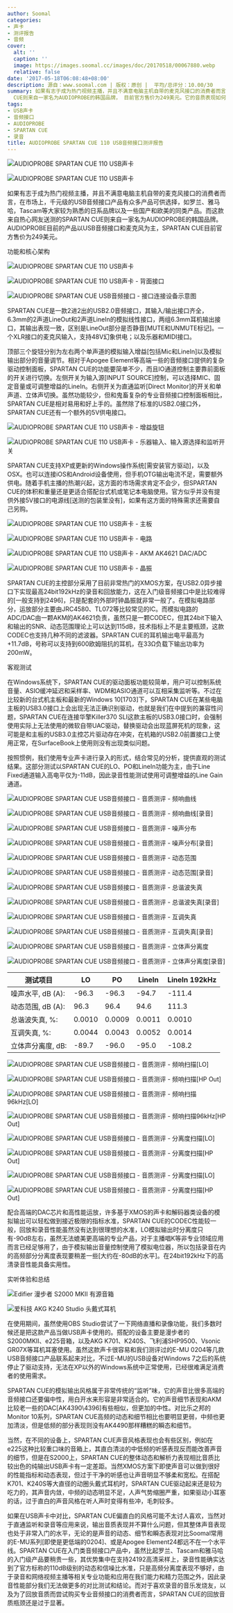 ```yaml
---
author: Soomal
categories:
- 声卡
- 测评报告
- 音频
cover:
  alt: ''
  caption: ''
  image: https://images.soomal.cc/images/doc/20170518/00067880.webp
  relative: false
date: '2017-05-18T06:08:48+08:00'
description: 源自：www.soomal.com | 版权：原创 |  平均/总评分：10.00/30
summary: 如果有志于成为热门视频主播，并且不满意电脑主机自带的麦克风接口的消费者而言，在市场上，千元级的USB音频接口产品有众多产品可供选择，而这款来自热心网友送测的SPARTAN
  CUE则来自一家名为AUDIOPROBE的韩国品牌， 目前官方售价为249美元。它的音质表现如何？
tags:
- USB声卡
- 音频接口
- AUDIOPROBE
- SPARTAN CUE
- 录音
title: AUDIOPROBE SPARTAN CUE 110 USB音频接口测评报告
---
```


![AUDIOPROBE SPARTAN CUE 110 USB声卡](https://images.soomal.cc/images/doc/20170510/00067747_01.webp)



![AUDIOPROBE SPARTAN CUE 110 USB声卡](https://images.soomal.cc/images/doc/20170510/00067746_01.webp)



如果有志于成为热门视频主播，并且不满意电脑主机自带的麦克风接口的消费者而言，在市场上，千元级的USB音频接口产品有众多产品可供选择，如罗兰、雅马哈，Tascam等大家较为熟悉的日系品牌以及一些国产和欧美的同类产品。而这款来自热心网友送测的SPARTAN CUE则来自一家名为AUDIOPROBE的韩国品牌。 AUDIOPROBE目前的产品以USB音频接口和麦克风为主，SPARTAN CUE目前官方售价为249美元。



功能和核心架构



![AUDIOPROBE SPARTAN CUE 110 USB声卡](https://images.soomal.cc/images/doc/20170510/00067748_01.webp)



![AUDIOPROBE SPARTAN CUE 110 USB声卡 - 背面接口](https://images.soomal.cc/images/doc/20170510/00067749_01.webp)



![AUDIOPROBE SPARTAN CUE USB音频接口 - 接口连接设备示意图](https://images.soomal.cc/images/doc/20170518/00067856_01.webp)



SPARTAN CUE是一款2进2出的USB2.0音频接口，其输入/输出接口齐全，6.3mm的2声道LineOut和2声道LineIn的模拟线性接口，两组6.3mm耳机输出接口，其输出表现一致，区别是LineOut部分是否静音[MUTE和UNMUTE标记]。一个XLR接口的麦克风输入，支持48V幻象供电；以及乐器和MIDI接口。



顶部三个旋钮分别为左右两个单声道的模拟输入增益[包括Mic和LineIn]以及模拟输出部分的音量调节。相对于Apogee Element等高端一些的音频接口提供的复杂驱动控制面板，SPARTAN CUE的功能要简单不少，而且IO通道控制主要靠前面板的开关进行切换。左侧开关为输入源[INPUT SOURCE]控制，可以选择MIC、固定音量或可调整增益的LineIn。右侧开关为直通监听[Direct Monitor]的开关和单声道、立体声切换。虽然功能较少，但和鬼畜复杂的专业音频接口控制面板相比，SPARTAN CUE是相对易用和好上手的。虽然除了标准的USB2.0接口外，SPARTAN CUE还有一个额外的5V供电接口。



![AUDIOPROBE SPARTAN CUE 110 USB声卡 - 增益旋钮](https://images.soomal.cc/images/doc/20170510/00067750_01.webp)



![AUDIOPROBE SPARTAN CUE 110 USB声卡 - 乐器输入、输入源选择和监听开关](https://images.soomal.cc/images/doc/20170510/00067753_01.webp)



SPARTAN CUE支持XP或更新的Windows操作系统[需安装官方驱动]，以及OSX。也可以连接iOS和Android设备使用，但手机OTG输出电流不足，需要额外供电。随着手机主播的热潮兴起，这方面的市场需求肯定不会少，但SPARTAN CUE的体积和重量还是更适合搭配台式机或笔记本电脑使用。官方似乎并没有提供外接5V接口的电源线[送测的包装里没有]，如果有这方面的特殊需求还需要自己另购。



![AUDIOPROBE SPARTAN CUE 110 USB声卡 - 主板](https://images.soomal.cc/images/doc/20170510/00067758_01.webp)



![AUDIOPROBE SPARTAN CUE 110 USB声卡 - 电路](https://images.soomal.cc/images/doc/20170510/00067767_01.webp)



![AUDIOPROBE SPARTAN CUE 110 USB声卡 - AKM AK4621 DAC/ADC](https://images.soomal.cc/images/doc/20170510/00067769_01.webp)



![AUDIOPROBE SPARTAN CUE 110 USB声卡 - 晶振](https://images.soomal.cc/images/doc/20170510/00067760_01.webp)



SPARTAN CUE的主控部分采用了目前非常热门的XMOS方案，在USB2.0异步接口下实现最高24bit192kHz的录音和回放能力，这在入门级音频接口中是比较难得的[一般支持到2496]，只是配套的外部时钟晶振就非常一般了。在模拟电路部分，运放部分主要由JRC4580、TL072等比较常见的IC。而模拟电路的ADC/DAC由一颗AKM的AK4621负责，虽然只是一颗CODEC，但其24bit下输入和输出的SNR、动态范围理论上可以达到115dB，技术指标上不是主要瓶颈，这款CODEC也支持几种不同的滤波器。SPARTAN CUE的耳机输出电平最高为+11.7dB，号称可以支持到600欧姆阻抗的耳机，在33Ω负载下输出功率为200mW。



客观测试



在Windows系统下，SPARTAN CUE的驱动面板功能较简单，用户可以控制系统音量、ASIO缓冲延迟和采样率、WDM和ASIO通道可以互相采集监听等。不过在比较新的台式机主板和最新的Windows 10[1703]下，SPARTAN CUE在某些电脑主板的USB3.0接口上会出现无法正确识别驱动，也就是我们在中提到的兼容性问题，SPARTAN CUE在连接华擎Killer370 SLI这款主板的USB3.0接口时，会强制使用实际上无法使用的微软自带UAC驱动，替换驱动会出现蓝屏死机的现象，这可能是和主板的USB3.0主控芯片驱动存在冲突，在机箱的USB2.0前置接口上使用正常，在SurfaceBook上使用则没有出现类似问题。



按照惯例，我们使用专业声卡进行录入的形式，结合常见的分析，提供直观的测试结果。这部分测试以SPARTAN CUE的LO、PO和LineIn功能为主，由于Line Fixed通道输入高电平仅为-11dB，因此录音性能测试使用可调整增益的Line Gain通道。



![AUDIOPROBE SPARTAN CUE USB音频接口 - 音质测评 - 频响曲线](https://images.soomal.cc/images/doc/20170518/00067859_01.webp)



![AUDIOPROBE SPARTAN CUE USB音频接口 - 音质测评 - 频响曲线[录音]](https://images.soomal.cc/images/doc/20170518/00067860_01.webp)



![AUDIOPROBE SPARTAN CUE USB音频接口 - 音质测评 - 噪声分布](https://images.soomal.cc/images/doc/20170518/00067861_01.webp)



![AUDIOPROBE SPARTAN CUE USB音频接口 - 音质测评 - 噪声分布[录音]](https://images.soomal.cc/images/doc/20170518/00067862_01.webp)



![AUDIOPROBE SPARTAN CUE USB音频接口 - 音质测评 - 动态范围](https://images.soomal.cc/images/doc/20170518/00067863_01.webp)



![AUDIOPROBE SPARTAN CUE USB音频接口 - 音质测评 - 动态范围[录音]](https://images.soomal.cc/images/doc/20170518/00067865_01.webp)



![AUDIOPROBE SPARTAN CUE USB音频接口 - 音质测评 - 总谐波失真](https://images.soomal.cc/images/doc/20170518/00067866_01.webp)



![AUDIOPROBE SPARTAN CUE USB音频接口 - 音质测评 - 总谐波失真[录音]](https://images.soomal.cc/images/doc/20170518/00067867_01.webp)



![AUDIOPROBE SPARTAN CUE USB音频接口 - 音质测评 - 互调失真](https://images.soomal.cc/images/doc/20170518/00067868_01.webp)



![AUDIOPROBE SPARTAN CUE USB音频接口 - 音质测评 - 互调失真[录音]](https://images.soomal.cc/images/doc/20170518/00067869_01.webp)



![AUDIOPROBE SPARTAN CUE USB音频接口 - 音质测评 - 立体声分离度](https://images.soomal.cc/images/doc/20170518/00067870_01.webp)



![AUDIOPROBE SPARTAN CUE USB音频接口 - 音质测评 - 立体声分离度[录音]](https://images.soomal.cc/images/doc/20170518/00067871_01.webp)



| 测试项目 | LO | PO | LineIn | LineIn 192kHz |
| --- | --- | --- | --- | --- |
| 噪声水平, dB (A): | -96.3 | -96.3 | -94.7 | -111.4 |
| 动态范围, dB (A): | 96.3 | 96.4 | 94.6 | 111.3 |
| 总谐波失真, %: | 0.0010 | 0.0009 | 0.0011 | 0.0010 |
| 互调失真, %: | 0.0044 | 0.0043 | 0.0052 | 0.0014 |
| 立体声分离度, dB: | -89.7 | -96.0 | -95.0 | -108.2 |



![AUDIOPROBE SPARTAN CUE USB音频接口 - 音质测评 - 频响扫描[LO]](https://images.soomal.cc/images/doc/20170518/00067872_01.webp)



![AUDIOPROBE SPARTAN CUE USB音频接口 - 音质测评 - 频响扫描[HP Out]](https://images.soomal.cc/images/doc/20170518/00067873_01.webp)



![AUDIOPROBE SPARTAN CUE USB音频接口 - 音质测评 - 频响扫描96kHz[LO]](https://images.soomal.cc/images/doc/20170518/00067874_01.webp)



![AUDIOPROBE SPARTAN CUE USB音频接口 - 音质测评 - 频响扫描96kHz[HP Out]](https://images.soomal.cc/images/doc/20170518/00067875_01.webp)



![AUDIOPROBE SPARTAN CUE USB音频接口 - 音质测评 - 分离度扫描[LO]](https://images.soomal.cc/images/doc/20170518/00067876_01.webp)



![AUDIOPROBE SPARTAN CUE USB音频接口 - 音质测评 - 分离度扫描[HP Out]](https://images.soomal.cc/images/doc/20170518/00067877_01.webp)



![AUDIOPROBE SPARTAN CUE USB音频接口 - 音质测评 - 分离度扫描[LO]](https://images.soomal.cc/images/doc/20170518/00067878_01.webp)



![AUDIOPROBE SPARTAN CUE USB音频接口 - 音质测评 - 分离度扫描[HP Out]](https://images.soomal.cc/images/doc/20170518/00067879_01.webp)



配合高端的DAC芯片和高性能运放，许多基于XMOS的声卡和解码器类设备的模拟输出可以轻松做到接近极限的指标水准，SPARTAN CUE的CODEC性能较一般，回放和录音性能虽然没有达到很理想的水准，LO模拟输出时分离度只有-90dB左右，虽然无法媲美更高端的专业产品，对于主播唱K等非专业领域应用而言已经足够用了，由于模拟输出音量控制使用了模拟电位器，所以包括录音在内的高频部分分离度表现要稍差一些[大约在-80dB的水平]。在24bit192kHz下的高清录音性能具备实用性。



实听体验和总结



![Edifier 漫步者 S2000 MKII 有源音箱](https://images.soomal.cc/images/doc/20160521/00060701_01.webp)



![爱科技 AKG K240 Studio 头戴式耳机](https://images.soomal.cc/images/doc/20120910/00022687_01.webp)



在使用期间，虽然使用OBS Studio尝试了一下网络直播和录像功能，我们多数时候还是把这款产品当做USB声卡使用的。搭配的设备主要是漫步者的S2000MKII、e225音箱，以及AKG K701、K240S、飞利浦SHP9500、Vsonic GR07X等耳机耳塞使用。虽然这款声卡很容易和我们测评过的E-MU 0204等几款USB音频接口产品联系起来对比，不过E-MU的USB设备对Windows 7之后的系统停止了驱动支持，无法在XP以外的Windows系统中正常使用，已经很难满足消费者的使用需求。



SPARTAN CUE的模拟输出风格属于非常传统的“监听”味，它的声音比很多高端的音频接口还要偏中性，用白开水来形容是非常适合的。它的声音细节表现和AKM比较老一些的DAC[AK4390\4396]有些相似，但更加的中性。对比乐之邦的Monitor 10系列，SPARTAN CUE高频的动态和细节相比也要明显更弱，中频也更加清淡，但是低频的部分表现则没有AK4490那样糟糕的瞬态和细节。



当然，在不同的设备上，SPARTAN CUE声音风格表现也会有些区别，例如在e225这种比较重口味的音箱上，其直白清淡的中低频的听感表现反而能改善声音的细节，但是在S2000上，SPARTAN CUE的整体动态和解析力表现相比音质比较出色的纯输出USB声卡有一定差距。当然XMOS方案下即使声音可以做到很好的性能指标和动态表现，但过于干净的听感也让声音明显不够柔和宽松。在搭配K701、K240S等大直径的动圈头戴式耳机时，SPARTAN CUE驱动起来还是较为吃力的，其声音内敛，中频的动态明显不足，人声气势缩圈严重，如果驱动小耳塞的话，过于直白的声音风格在听人声时变得有些冲，毛刺较多。



如果在USB声卡中对比，SPARTAN CUE偏直白的风格可能不太讨人喜欢，当然对于直通监听和录音等应用来说，输出音质表现并不算什么问题，但其整体声音表现也处于非常入门的水平，无论的是声音的动态、细节和瞬态表现对比Soomal常用的E-MU系列[即使是更低端的0204]、或是Apogee Element24都远不在一个水平线。SPARTAN CUE在入门类音频接口产品中，虽然比起罗兰、Tascam和雅马哈的入门级产品要稍贵一些，其优势集中在支持24192高清采样上，录音性能确实达到了官方标称的110dB级别的动态和信噪比水准，只是高频分离度表现不够好，由于录音和网络视频主播等相关专业功能和应用在我们能力和精力范围之外，因此录音性能部分我们无法做更多的对比测试和结论。而对于喜欢录音的音乐发烧友，以及为了回放音质而尝试购买专业音频接口的消费者而言，SPARTAN CUE的回放音质瓶颈还是过于显著。